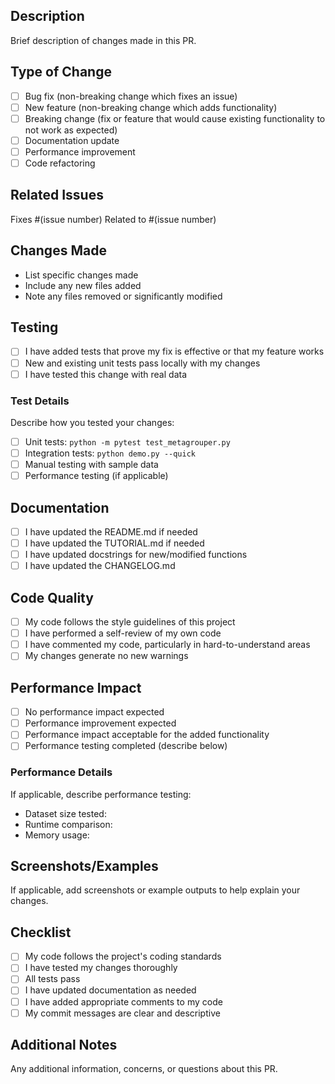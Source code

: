 ## Description
Brief description of changes made in this PR.

## Type of Change
- [ ] Bug fix (non-breaking change which fixes an issue)
- [ ] New feature (non-breaking change which adds functionality)
- [ ] Breaking change (fix or feature that would cause existing functionality to not work as expected)
- [ ] Documentation update
- [ ] Performance improvement
- [ ] Code refactoring

## Related Issues
Fixes #(issue number)
Related to #(issue number)

## Changes Made
- List specific changes made
- Include any new files added
- Note any files removed or significantly modified

## Testing
- [ ] I have added tests that prove my fix is effective or that my feature works
- [ ] New and existing unit tests pass locally with my changes
- [ ] I have tested this change with real data

### Test Details
Describe how you tested your changes:
- [ ] Unit tests: `python -m pytest test_metagrouper.py`
- [ ] Integration tests: `python demo.py --quick`
- [ ] Manual testing with sample data
- [ ] Performance testing (if applicable)

## Documentation
- [ ] I have updated the README.md if needed
- [ ] I have updated the TUTORIAL.md if needed
- [ ] I have updated docstrings for new/modified functions
- [ ] I have updated the CHANGELOG.md

## Code Quality
- [ ] My code follows the style guidelines of this project
- [ ] I have performed a self-review of my own code
- [ ] I have commented my code, particularly in hard-to-understand areas
- [ ] My changes generate no new warnings

## Performance Impact
- [ ] No performance impact expected
- [ ] Performance improvement expected
- [ ] Performance impact acceptable for the added functionality
- [ ] Performance testing completed (describe below)

### Performance Details
If applicable, describe performance testing:
- Dataset size tested:
- Runtime comparison:
- Memory usage:

## Screenshots/Examples
If applicable, add screenshots or example outputs to help explain your changes.

## Checklist
- [ ] My code follows the project's coding standards
- [ ] I have tested my changes thoroughly
- [ ] All tests pass
- [ ] I have updated documentation as needed
- [ ] I have added appropriate comments to my code
- [ ] My commit messages are clear and descriptive

## Additional Notes
Any additional information, concerns, or questions about this PR.